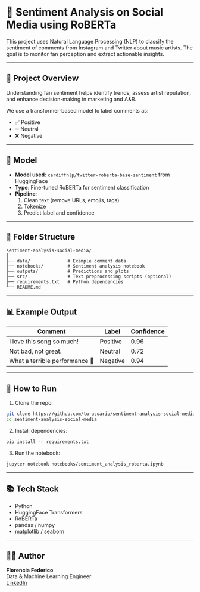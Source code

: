 # 💬 Sentiment Analysis on Social Media using RoBERTa

This project uses Natural Language Processing (NLP) to classify the sentiment of comments from Instagram and Twitter about music artists. The goal is to monitor fan perception and extract actionable insights.

---

## 🧠 Project Overview

Understanding fan sentiment helps identify trends, assess artist reputation, and enhance decision-making in marketing and A&R.

We use a transformer-based model to label comments as:

- ✅ Positive
- ➖ Neutral
- ❌ Negative

---

## 🤖 Model

- **Model used**: `cardiffnlp/twitter-roberta-base-sentiment` from HuggingFace
- **Type**: Fine-tuned RoBERTa for sentiment classification
- **Pipeline**:
  1. Clean text (remove URLs, emojis, tags)
  2. Tokenize
  3. Predict label and confidence

---

## 📁 Folder Structure

```
sentiment-analysis-social-media/
│
├── data/              # Example comment data
├── notebooks/         # Sentiment analysis notebook
├── outputs/           # Predictions and plots
├── src/               # Text preprocessing scripts (optional)
├── requirements.txt   # Python dependencies
└── README.md
```

---

## 📊 Example Output

| Comment                                 | Label    | Confidence |
|-----------------------------------------|----------|------------|
| I love this song so much!               | Positive | 0.96       |
| Not bad, not great.                     | Neutral  | 0.72       |
| What a terrible performance 😤          | Negative | 0.94       |

---

## 🧪 How to Run

1. Clone the repo:
```bash
git clone https://github.com/tu-usuario/sentiment-analysis-social-media.git
cd sentiment-analysis-social-media
```

2. Install dependencies:
```bash
pip install -r requirements.txt
```

3. Run the notebook:
```bash
jupyter notebook notebooks/sentiment_analysis_roberta.ipynb
```

---

## 📚 Tech Stack

- Python
- HuggingFace Transformers
- RoBERTa
- pandas / numpy
- matplotlib / seaborn

---

## 👩‍💻 Author

**Florencia Federico**  
Data & Machine Learning Engineer  
[LinkedIn](https://www.linkedin.com/in/florenciafederico88/)

